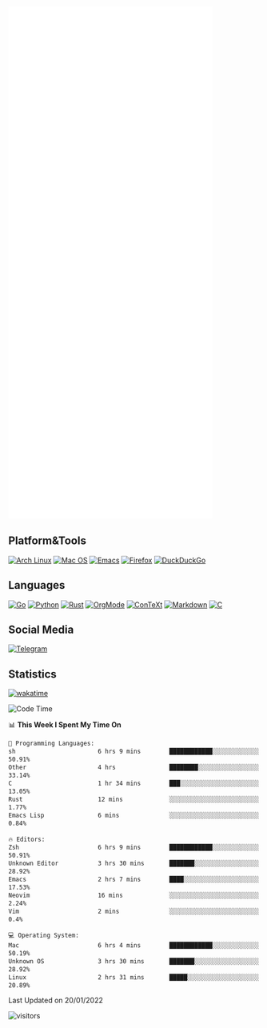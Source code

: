![Metrics](https://github.com/SteamedFish/SteamedFish/blob/master/github-metrics.svg)

## Platform&Tools

[![Arch Linux](https://img.shields.io/badge/ArchLinux-1793D1?logo=arch-linux&logoColor=fff&style=flat-square)](https://archlinux.org/)
[![Mac OS](https://img.shields.io/badge/MacOS-000000?style=flat-square&logo=macos&logoColor=F0F0F0)](https://www.apple.com/macos/)
[![Emacs](https://img.shields.io/badge/Emacs-%237F5AB6.svg?&style=flat-square&logo=gnu-emacs&logoColor=white)](https://www.gnu.org/software/emacs/)
[![Firefox](https://img.shields.io/badge/Firefox-FF7139?style=flat-square&logo=Firefox-Browser&logoColor=white)](https://firefox.com/)
[![DuckDuckGo](https://img.shields.io/badge/DuckDuckGo-DE5833?style=flat-square&logo=DuckDuckGo&logoColor=white)](https://duckduckgo.com/)

## Languages

[![Go](https://img.shields.io/badge/Golang-%2300ADD8.svg?style=flat-square&logo=go&logoColor=white)](https://golang.org/)
[![Python](https://img.shields.io/badge/Python-3670A0?style=flat-square&logo=python&logoColor=ffdd54)](https://www.python.org/)
[![Rust](https://img.shields.io/badge/Rust-%23000000.svg?style=flat-square&logo=rust&logoColor=white)](https://www.rust-lang.org/)
[![OrgMode](https://img.shields.io/badge/OrgMode-%23000000.svg?style=flat-square&logo=org&logoColor=white)](https://orgmode.org/)
[![ConTeXt](https://img.shields.io/badge/ConTeXt-%23008080.svg?style=flat-square&logo=latex&logoColor=white)](https://contextgarden.net/)
[![Markdown](https://img.shields.io/badge/MarkDown-%23000000.svg?style=flat-square&logo=markdown&logoColor=white)](https://daringfireball.net/projects/markdown/)
[![C](https://img.shields.io/badge/C-%2300599C.svg?style=flat-square&logo=c&logoColor=white)](https://www.iso.org/standard/74528.html)

## Social Media

[![Telegram](https://img.shields.io/badge/SteamedFish-2CA5E0?style=social&logo=telegram&logoColor=white)](https://t.me/SteamedFish)

## Statistics
[![wakatime](https://wakatime.com/badge/user/168280d6-fcf2-4b4f-ad3a-dc4612f35b38.svg)](https://wakatime.com/@168280d6-fcf2-4b4f-ad3a-dc4612f35b38)

<!--START_SECTION:waka-->
![Code Time](http://img.shields.io/badge/Code%20Time-1%2C566%20hrs%209%20mins-blue)

📊 **This Week I Spent My Time On** 

```text
💬 Programming Languages: 
sh                       6 hrs 9 mins        ████████████░░░░░░░░░░░░░   50.91% 
Other                    4 hrs               ████████░░░░░░░░░░░░░░░░░   33.14% 
C                        1 hr 34 mins        ███░░░░░░░░░░░░░░░░░░░░░░   13.05% 
Rust                     12 mins             ░░░░░░░░░░░░░░░░░░░░░░░░░   1.77% 
Emacs Lisp               6 mins              ░░░░░░░░░░░░░░░░░░░░░░░░░   0.84%

🔥 Editors: 
Zsh                      6 hrs 9 mins        ████████████░░░░░░░░░░░░░   50.91% 
Unknown Editor           3 hrs 30 mins       ███████░░░░░░░░░░░░░░░░░░   28.92% 
Emacs                    2 hrs 7 mins        ████░░░░░░░░░░░░░░░░░░░░░   17.53% 
Neovim                   16 mins             ░░░░░░░░░░░░░░░░░░░░░░░░░   2.24% 
Vim                      2 mins              ░░░░░░░░░░░░░░░░░░░░░░░░░   0.4%

💻 Operating System: 
Mac                      6 hrs 4 mins        ████████████░░░░░░░░░░░░░   50.19% 
Unknown OS               3 hrs 30 mins       ███████░░░░░░░░░░░░░░░░░░   28.92% 
Linux                    2 hrs 31 mins       █████░░░░░░░░░░░░░░░░░░░░   20.89%

```


 Last Updated on 20/01/2022
<!--END_SECTION:waka-->

![visitors](https://visitor-badge.laobi.icu/badge?page_id=SteamedFish.SteamedFish)
